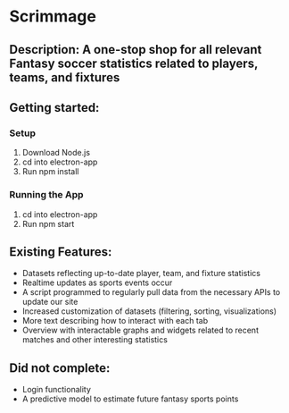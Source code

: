 # Scrimmage

## Description: A one-stop shop for all relevant Fantasy soccer statistics related to players, teams, and fixtures

## Getting started:

### Setup

1. Download Node.js
2. cd into electron-app
3. Run npm install

### Running the App

1. cd into electron-app
2. Run npm start

## Existing Features:

- Datasets reflecting up-to-date player, team, and fixture statistics
- Realtime updates as sports events occur
- A script programmed to regularly pull data from the necessary APIs to update our site
- Increased customization of datasets (filtering, sorting, visualizations)
- More text describing how to interact with each tab
- Overview with interactable graphs and widgets related to recent matches and other interesting statistics

## Did not complete:

- Login functionality
- A predictive model to estimate future fantasy sports points
